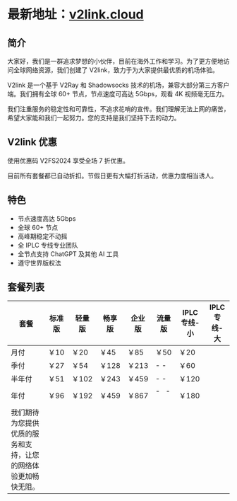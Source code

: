 # 最新地址：[v2link.cloud](https://v2link.cloud)

## 简介
大家好，我们是一群追求梦想的小伙伴，目前在海外工作和学习。为了更方便地访问全球网络资源，我们创建了 V2link，致力于为大家提供最优质的机场体验。

V2link 是一个基于 V2Ray 和 Shadowsocks 技术的机场，兼容大部分第三方客户端。我们拥有全球 60+ 节点，节点速度可高达 5Gbps，观看 4K 视频毫无压力。

我们注重服务的稳定性和可靠性，不追求花哨的宣传。我们理解无法上网的痛苦，希望大家能和我们一起努力。您的支持是我们坚持下去的动力。

## V2link 优惠
使用优惠码 V2FS2024 享受全场 7 折优惠。

目前所有套餐都已自动折扣。节假日更有大幅打折活动，优惠力度相当诱人。

## 特色
* 节点速度高达 5Gbps
* 全球 60+ 节点
* 高峰期稳定不动摇
* 全 IPLC 专线专业团队
* 全节点支持 ChatGPT 及其他 AI 工具
* 遵守世界版权法

## 套餐列表
|套餐|标准版|轻量版|畅享版|企业版|流量版|IPLC专线-小|IPLC专线-大|
|----|----|----|----|----|----|----|----|
|月付| ￥10| ￥20| ￥45| ￥85| ￥50 |￥20 |       |￥50
|季付| ￥27| ￥54| ￥128| ￥213| - -   |￥60 |       |￥150
|半年付|￥51| ￥102| ￥243| ￥459| - -   |￥120|       |￥270
|年付| ￥96| ￥192| ￥459| ￥867| -   -   |￥180|       |￥510
|我们期待为您提供优质的服务和支持，让您的网络体验更加畅快无阻。
